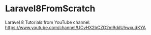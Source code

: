 # Laravel8FromScratch
Laravel 8 Tutorials from YouTube
channel: https://www.youtube.com/channel/UCvHX2bCZG2m9ddUhwxudKYA

